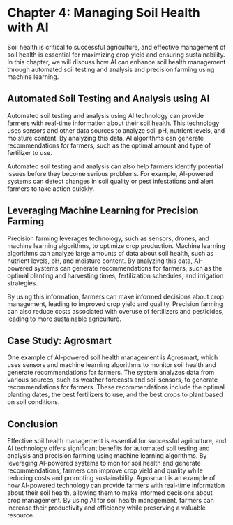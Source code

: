 Chapter 4: Managing Soil Health with AI
=======================================

Soil health is critical to successful agriculture, and effective management of soil health is essential for maximizing crop yield and ensuring sustainability. In this chapter, we will discuss how AI can enhance soil health management through automated soil testing and analysis and precision farming using machine learning.

Automated Soil Testing and Analysis using AI
--------------------------------------------

Automated soil testing and analysis using AI technology can provide farmers with real-time information about their soil health. This technology uses sensors and other data sources to analyze soil pH, nutrient levels, and moisture content. By analyzing this data, AI algorithms can generate recommendations for farmers, such as the optimal amount and type of fertilizer to use.

Automated soil testing and analysis can also help farmers identify potential issues before they become serious problems. For example, AI-powered systems can detect changes in soil quality or pest infestations and alert farmers to take action quickly.

Leveraging Machine Learning for Precision Farming
-------------------------------------------------

Precision farming leverages technology, such as sensors, drones, and machine learning algorithms, to optimize crop production. Machine learning algorithms can analyze large amounts of data about soil health, such as nutrient levels, pH, and moisture content. By analyzing this data, AI-powered systems can generate recommendations for farmers, such as the optimal planting and harvesting times, fertilization schedules, and irrigation strategies.

By using this information, farmers can make informed decisions about crop management, leading to improved crop yield and quality. Precision farming can also reduce costs associated with overuse of fertilizers and pesticides, leading to more sustainable agriculture.

Case Study: Agrosmart
---------------------

One example of AI-powered soil health management is Agrosmart, which uses sensors and machine learning algorithms to monitor soil health and generate recommendations for farmers. The system analyzes data from various sources, such as weather forecasts and soil sensors, to generate recommendations for farmers. These recommendations include the optimal planting dates, the best fertilizers to use, and the best crops to plant based on soil conditions.

Conclusion
----------

Effective soil health management is essential for successful agriculture, and AI technology offers significant benefits for automated soil testing and analysis and precision farming using machine learning algorithms. By leveraging AI-powered systems to monitor soil health and generate recommendations, farmers can improve crop yield and quality while reducing costs and promoting sustainability. Agrosmart is an example of how AI-powered technology can provide farmers with real-time information about their soil health, allowing them to make informed decisions about crop management. By using AI for soil health management, farmers can increase their productivity and efficiency while preserving a valuable resource.
